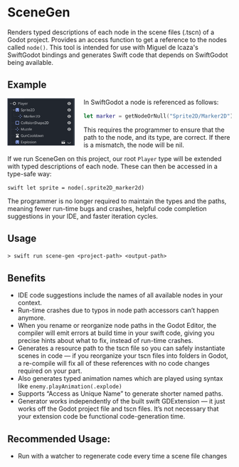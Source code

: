 # SceneGen

Renders typed descriptions of each node in the scene files (.tscn) of a Godot project. Provides an access function to get a reference to the nodes called `node()`. This tool is intended for use with Miguel de Icaza's SwiftGodot bindings and generates Swift code that depends on SwiftGodot being available. 

## Example

<img src="https://raw.githubusercontent.com/PadraigK/SceneGen/main/Images/playerscene.png" alt="A Node Tree in Godot" width="30%" align="left" style="padding-right: 20px;">

In SwiftGodot a node is referenced as follows: 

```swift
let marker = getNodeOrNull("Sprite2D/Marker2D") as? Marker2D`.
```

This requires the programmer to ensure that the path to the node, and its type, are correct. If there is a mismatch, the node will be nil. 

If we run SceneGen on this project, our root `Player` type will be extended with typed descriptions of each node. These can then be accessed in a type-safe way: 

```
swift let sprite = node(.sprite2D_marker2d)
```

The programmer is no longer required to maintain the types and the paths, meaning fewer run-time bugs and crashes, helpful code completion suggestions in your IDE, and faster iteration cycles.

## Usage 

`> swift run scene-gen <project-path> <output-path>`
 
## Benefits
* IDE code suggestions include the names of all available nodes in your context.
* Run-time crashes due to typos in node path accessors can’t happen anymore.
* When you rename or reorganize node paths in the Godot Editor, the compiler will emit errors at build time in your swift code, giving you precise hints about what to fix, instead of run-time crashes.
* Generates a resource path to the tscn file so you can safely instantiate scenes in code — if you reorganize your tscn files into folders in Godot, a re-compile will fix all of these references with no code changes required on your part.
* Also generates typed animation names which are played using syntax like `enemy.playAnimation(.explode)`
* Supports “Access as Unique Name” to generate shorter named paths.
* Generator works independently of the built swift GDExtension — it just works off the Godot project file and tscn files. It’s not necessary that your extension code be functional code-generation time.

## Recommended Usage:
* Run with a watcher to regenerate code every time a scene file changes 